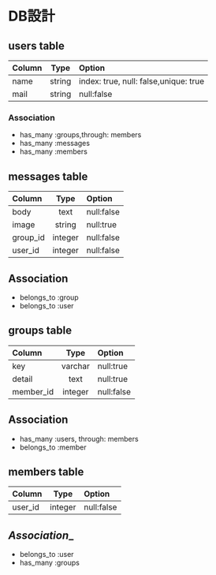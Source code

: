# __DB設計__
## __users table__
|Column|Type|Option|
|:-|:-:|:-|
|name|string|index: true, null: false,unique: true|
|mail|string|null:false| 

### __Association__

* has_many :groups,through: members
* has_many :messages
* has_many :members 


## __messages table__
|Column|Type|Option|
|:-|:-:|:-|
|body|text|null:false|
|image|string|null:true|
|group_id|integer|null:false|
|user_id|integer|null:false| 

## __Association__

* belongs_to :group
* belongs_to :user 


## __groups table__
|Column|Type|Option|
|:-|:-:|:-|
|key|varchar|null:true|
|detail|text|null:true|
|member_id|integer|null:false| 

## __Association__

* has_many :users, through: members
* belongs_to :member 


## __members table__
|Column|Type|Option|
|:-|:-:|:-|
|user_id|integer|null:false| 

## _Association__

* belongs_to :user
* has_many :groups
